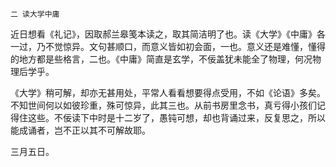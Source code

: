     二 读大学中庸 

   近日想看《礼记》，因取郝兰皋笺本读之，取其简洁明了也。读《大学》《中庸》各一过，乃不觉惊异。文句甚顺口，而意义皆如初会面，一也。意义还是难懂，懂得的地方都是些格言，二也。《中庸》简直是玄学，不佞盖犹未能全了物理，何况物理后学乎。

   《大学》稍可解，却亦无甚用处，平常人看看想要得点受用，不如《论语》多矣。不知世间何以如彼珍重，殊可惊异，此其三也。从前书房里念书，真亏得小孩们记得住这些。不佞读下中时是十二岁了，愚钝可想，却也背诵过来，反复思之，所以能成诵者，岂不正以其不可解故耶。

   三月五日。

